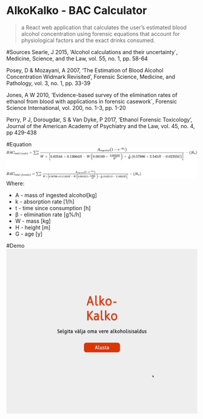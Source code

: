 # AlkoKalko - BAC Calculator

> a React web application that calculates the user’s estimated blood alcohol concentration using forensic equations that account for physiological factors and the exact drinks consumed.

#Sources
Searle, J 2015, ‘Alcohol calculations and their uncertainty`, Medicine, Science, and the Law, vol. 55, no. 1, pp. 58-64

Posey, D & Mozayani, A 2007, ‘The Estimation of Blood Alcohol Concentration Widmark Revisited’, Forensic Science, Medicine, and Pathology, vol. 3, no. 1, pp. 33-39

Jones, A W 2010, ‘Evidence-based survey of the elimination rates of ethanol from blood with applications in forensic casework`, Forensic Science International, vol. 200, no. 1-3, pp. 1-20

Perry, P J, Dorougdar, S & Van Dyke, P 2017, ‘Ethanol Forensic Toxicology’, Journal of the American Academy of Psychiatry and the Law, vol. 45, no. 4, pp 429-438

#Equation
![Equation](https://github.com/HenriSuurorg/alkokalko/blob/master/equation.svg)
Where:
- A - mass of ingested alcohol[kg]
- k - absorption rate [1/h]
- t - time since consumption [h]
- β - elimination rate [g%/h]
- W - mass [kg]
- H - height [m]
- G - age [y]

#Demo
![Demo gif](https://github.com/HenriSuurorg/alkokalko/blob/master/demo.gif)

